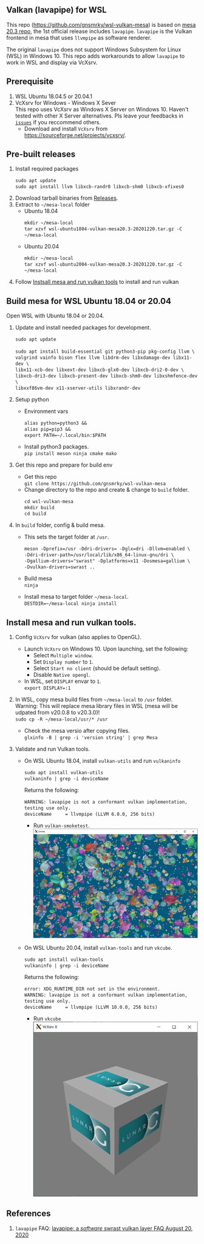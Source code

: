 ## Valkan (lavapipe) for WSL

This repo (https://github.com/gnsmrky/wsl-vulkan-mesa) is based on [mesa 20.3 repo](https://github.com/mesa3d/mesa/tree/20.3), the 1st official release includes `lavapipe`.  `lavapipe` is the Vulkan frontend in mesa that uses `llvmpipe` as software renderer.  

The original `lavapipe` does not support Windows Subsystem for Linux (WSL) in Windows 10.  This repo adds workarounds to allow `lavapipe` to work in WSL and display via VcXsrv.

## Prerequisite
1. WSL Ubuntu 18.04.5 or 20.04.1
1. VcXsrv for Windows - Windows X Sever  
   This repo uses VcXsrv as Windows X Server on Windows 10.  Haven't tested with other X Server alternatives.  Pls leave your feedbacks in [`issues`](https://github.com/gnsmrky/wsl-vulkan-mesa/issues) if you reccommend others.
   - Download and install `VcXsrv` from https://sourceforge.net/projects/vcxsrv/.

## Pre-built releases
1. Install required packages
    ```
    sudo apt update
    sudo apt install llvm libxcb-randr0 libxcb-shm0 libxcb-xfixes0
    ```
2. Download tarball binaries from [Releases](https://github.com/gnsmrky/wsl-vulkan-mesa/releases).
3. Extract to `~/mesa-local` folder
   - Ubuntu 18.04
     ```
     mkdir ~/mesa-local
     tar xzvf wsl-ubuntu1804-vulkan-mesa20.3-20201220.tar.gz -C ~/mesa-local
     ```
   - Ubuntu 20.04
     ```
     mkdir ~/mesa-local
     tar xzvf wsl-ubuntu2004-vulkan-mesa20.3-20201220.tar.gz -C ~/mesa-local
     ```
4. Follow [Instsall mesa and run vulkan tools](#install-mesa-and-run-vulkan-tools) to install and run vulkan

## Build mesa for WSL Ubuntu 18.04 or 20.04
Open WSL with Ubuntu 18.04 or 20.04.

1. Update and install needed packages for development.  
   ```
   sudo apt update
   
   sudo apt install build-essential git python3-pip pkg-config llvm \
   valgrind vainfo bison flex llvm libdrm-dev libxdamage-dev libx11-dev \
   libx11-xcb-dev libxext-dev libxcb-glx0-dev libxcb-dri2-0-dev \
   libxcb-dri3-dev libxcb-present-dev libxcb-shm0-dev libxshmfence-dev \
   libxxf86vm-dev x11-xserver-utils libxrandr-dev
   ```
   
1. Setup python
   - Environment vars   
     ```
     alias python=python3 &&
     alias pip=pip3 &&
     export PATH=~/.local/bin:$PATH
     ```

   - Install python3 packages.  
     `pip install meson ninja cmake mako`

1. Get this repo and prepare for build env
   - Get this repo  
     `git clone https://github.com/gnsmrky/wsl-vulkan-mesa`
   - Change directory to the repo and create & change to `build` folder.
      ```
      cd wsl-vulkan-mesa
      mkdir build
      cd build
      ```

1. In `build` folder, config & build mesa.
   - This sets the target folder at `/usr`.
     ```
     meson -Dprefix=/usr -Ddri-drivers= -Dglx=dri -Dllvm=enabled \
     -Ddri-driver-path=/usr/local/lib/x86_64-linux-gnu/dri \
     -Dgallium-drivers="swrast" -Dplatforms=x11 -Dosmesa=gallium \
     -Dvulkan-drivers=swrast ..
     ```
   - Build mesa  
     `ninja`

   - Install mesa to target folder `~/mesa-local`.  
     `DESTDIR=~/mesa-local ninja install`

## Install mesa and run vulkan tools.
1. Config `VcXsrv` for vulkan (also applies to OpenGL).
   - Launch `VcXsrv` on Windows 10. Upon launching, set the following:  
     - Select `Multiple window`.
     - Set `Display number` to `1`.
     - Select `Start no client` (should be default setting).
     - Disable `Native opengl`.
   - In WSL, set `DISPLAY` envar to `1`.  
     `export DISPLAY=:1`

1. In WSL, copy mesa build files from `~/mesa-local` to `/usr` folder.  
     Warning: This will replace mesa library files in WSL (mesa will be udpated from v20.0.8 to v20.3.0)!  
     `sudo cp -R ~/mesa-local/usr/* /usr`
     - Check the mesa versio after copying files.  
     `glxinfo -B | grep -i 'version string' | grep Mesa`

1. Validate and run Vulkan tools.
   - On WSL Ubuntu 18.04, install `vulkan-utils` and run `vulkaninfo`   
     ```
     sudo apt install vulkan-utils
     vulkaninfo | grep -i deviceName
     ```

     Returns the following:
     ```
     WARNING: lavapipe is not a conformant vulkan implementation, testing use only.
     deviceName     = llvmpipe (LLVM 6.0.0, 256 bits)
     ```
     - Run `vulkan-smoketest`.  
     ![alt text](./wsl-vulkan/vulkan-smoketest_ubuntu1804.png)

   - On WSL Ubuntu 20.04, install `vulkan-tools` and run `vkcube`.  
     ```
     sudo apt install vulkan-tools
     vulkaninfo | grep -i deviceName
     ```

     Returns the following:
     ```
     error: XDG_RUNTIME_DIR not set in the environment.
     WARNING: lavapipe is not a conformant vulkan implementation, testing use only.
     deviceName     = llvmpipe (LLVM 10.0.0, 256 bits)
     ```

     - Run `vkcube`   
     ![alt text](./wsl-vulkan/vkcube_ubuntu2004.png)

## References
1. `lavapipe` FAQ: [lavapipe: a *software* swrast vulkan layer FAQ
August 20, 2020](https://airlied.blogspot.com/2020/08/vallium-software-swrast-vulkan-layer-faq.html)
